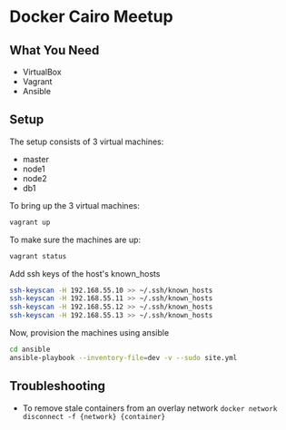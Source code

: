 # Docker Cairo Meetup

## What You Need

- VirtualBox
- Vagrant
- Ansible

## Setup

The setup consists of 3 virtual machines:
- master
- node1
- node2
- db1

To bring up the 3 virtual machines:

```bash
vagrant up
```

To make sure the machines are up:

```bash
vagrant status
```

Add ssh keys of the host's known_hosts

```bash
ssh-keyscan -H 192.168.55.10 >> ~/.ssh/known_hosts
ssh-keyscan -H 192.168.55.11 >> ~/.ssh/known_hosts
ssh-keyscan -H 192.168.55.12 >> ~/.ssh/known_hosts
ssh-keyscan -H 192.168.55.13 >> ~/.ssh/known_hosts
```

Now, provision the machines using ansible

```bash
cd ansible
ansible-playbook --inventory-file=dev -v --sudo site.yml
```

## Troubleshooting

- To remove stale containers from an overlay network `docker network disconnect -f {network} {container}`
